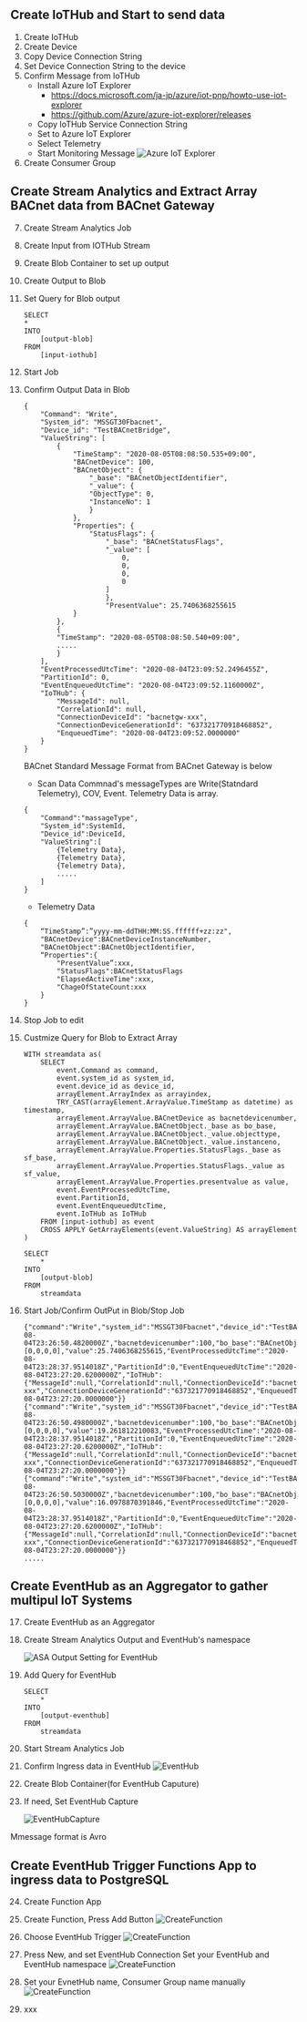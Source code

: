 
## Create IoTHub and Start to send data
1. Create IoTHub
2. Create Device
3. Copy Device Connection String
4. Set Device Connection String to the device
5. Confirm Message from IoTHub
    - Install Azure IoT Explorer
        - https://docs.microsoft.com/ja-jp/azure/iot-pnp/howto-use-iot-explorer
        - https://github.com/Azure/azure-iot-explorer/releases
    - Copy IoTHub Service Connection String
    - Set to Azure IoT Explorer
    - Select Telemetry
    - Start Monitoring Message
      ![Azure IoT Explorer](./images/AzureIoTExplorer.png)
6. Create Consumer Group

## Create Stream Analytics and Extract Array BACnet data from BACnet Gateway
7. Create Stream Analytics Job
8. Create Input from IOTHub Stream
9. Create Blob Container to set up output
10. Create Output to Blob
11. Set Query for Blob output
    ```
    SELECT
    *
    INTO
        [output-blob]
    FROM
        [input-iothub]
    ```
12. Start Job
13. Confirm Output Data in Blob
    ```
    {
        "Command": "Write",
        "System_id": "MSSGT30Fbacnet",
        "Device_id": "TestBACnetBridge",
        "ValueString": [
            {
                "TimeStamp": "2020-08-05T08:08:50.535+09:00",
                "BACnetDevice": 100,
                "BACnetObject": {
                    "_base": "BACnetObjectIdentifier",
                    "_value": {
                    "ObjectType": 0,
                    "InstanceNo": 1
                    }
                },
                "Properties": {
                    "StatusFlags": {
                        "_base": "BACnetStatusFlags",
                        "_value": [
                            0,
                            0,
                            0,
                            0
                        ]
                        },
                        "PresentValue": 25.7406368255615
                }
            },
            {
            "TimeStamp": "2020-08-05T08:08:50.540+09:00",
            .....
            }
        ],
        "EventProcessedUtcTime": "2020-08-04T23:09:52.2496455Z",
        "PartitionId": 0,
        "EventEnqueuedUtcTime": "2020-08-04T23:09:52.1160000Z",
        "IoTHub": {
            "MessageId": null,
            "CorrelationId": null,
            "ConnectionDeviceId": "bacnetgw-xxx",
            "ConnectionDeviceGenerationId": "637321770918468852",
            "EnqueuedTime": "2020-08-04T23:09:52.0000000"
        }
    }
    ```
    BACnet Standard Message Format from BACnet Gateway is below

    - Scan Data
    Commnad's messageTypes are Write(Statndard Telemetry), COV, Event.
    Telemetry Data is array. 
    ```
    {
        "Command":"massageType",
        "System_id":SystemId,
        "Device_id":DeviceId,
        "ValueString":[
            {Telemetry Data},
            {Telemetry Data},
            {Telemetry Data},
            .....
        ]
    }
    ```
    - Telemetry Data
    ```
    {
        “TimeStamp”:”yyyy-mm-ddTHH:MM:SS.ffffff+zz:zz",
        "BACnetDevice":BACnetDeviceInstanceNumber,
        "BACnetObject":BACnetObjectIdentifier,
        “Properties":{
            "PresentValue”:xxx,
            "StatusFlags":BACnetStatusFlags
            "ElapsedActiveTime":xxx,
            "ChageOfStateCount:xxx
        }
    }
    ```

14. Stop Job to edit
15. Custmize Query for Blob to Extract Array
    ```
    WITH streamdata as(
        SELECT
            event.Command as command,
            event.system_id as system_id,
            event.device_id as device_id,
            arrayElement.ArrayIndex as arrayindex,
            TRY_CAST(arrayElement.ArrayValue.TimeStamp as datetime) as timestamp,
            arrayElement.ArrayValue.BACnetDevice as bacnetdevicenumber,
            arrayElement.ArrayValue.BACnetObject._base as bo_base,
            arrayElement.ArrayValue.BACnetObject._value.objecttype,
            arrayElement.ArrayValue.BACnetObject._value.instanceno,
            arrayElement.ArrayValue.Properties.StatusFlags._base as sf_base,
            arrayElement.ArrayValue.Properties.StatusFlags._value as sf_value,
            arrayElement.ArrayValue.Properties.presentvalue as value,
            event.EventProcessedUtcTime,
            event.PartitionId,
            event.EventEnqueuedUtcTime,
            event.IoTHub as IoTHub
        FROM [input-iothub] as event
        CROSS APPLY GetArrayElements(event.ValueString) AS arrayElement
    )

    SELECT 
        * 
    INTO 
        [output-blob] 
    FROM 
        streamdata
    ```

16. Start Job/Confirm OutPut in Blob/Stop Job
    ```
    {"command":"Write","system_id":"MSSGT30Fbacnet","device_id":"TestBACnetBridge","arrayindex":0,"timestamp":"2020-08-04T23:26:50.4820000Z","bacnetdevicenumber":100,"bo_base":"BACnetObjectIdentifier","objecttype":0,"instanceno":1,"sf_base":"BACnetStatusFlags","sf_value":[0,0,0,0],"value":25.7406368255615,"EventProcessedUtcTime":"2020-08-04T23:28:37.9514018Z","PartitionId":0,"EventEnqueuedUtcTime":"2020-08-04T23:27:20.6200000Z","IoTHub":{"MessageId":null,"CorrelationId":null,"ConnectionDeviceId":"bacnetgw-xxx","ConnectionDeviceGenerationId":"637321770918468852","EnqueuedTime":"2020-08-04T23:27:20.0000000"}}
    {"command":"Write","system_id":"MSSGT30Fbacnet","device_id":"TestBACnetBridge","arrayindex":1,"timestamp":"2020-08-04T23:26:50.4980000Z","bacnetdevicenumber":100,"bo_base":"BACnetObjectIdentifier","objecttype":0,"instanceno":2,"sf_base":"BACnetStatusFlags","sf_value":[0,0,0,0],"value":19.261812210083,"EventProcessedUtcTime":"2020-08-04T23:28:37.9514018Z","PartitionId":0,"EventEnqueuedUtcTime":"2020-08-04T23:27:20.6200000Z","IoTHub":{"MessageId":null,"CorrelationId":null,"ConnectionDeviceId":"bacnetgw-xxx","ConnectionDeviceGenerationId":"637321770918468852","EnqueuedTime":"2020-08-04T23:27:20.0000000"}}
    {"command":"Write","system_id":"MSSGT30Fbacnet","device_id":"TestBACnetBridge","arrayindex":2,"timestamp":"2020-08-04T23:26:50.5030000Z","bacnetdevicenumber":100,"bo_base":"BACnetObjectIdentifier","objecttype":0,"instanceno":3,"sf_base":"BACnetStatusFlags","sf_value":[0,0,0,0],"value":16.0978870391846,"EventProcessedUtcTime":"2020-08-04T23:28:37.9514018Z","PartitionId":0,"EventEnqueuedUtcTime":"2020-08-04T23:27:20.6200000Z","IoTHub":{"MessageId":null,"CorrelationId":null,"ConnectionDeviceId":"bacnetgw-xxx","ConnectionDeviceGenerationId":"637321770918468852","EnqueuedTime":"2020-08-04T23:27:20.0000000"}}
    .....
    ```
## Create EventHub as an Aggregator to gather multipul IoT Systems 
17. Create EventHub as an Aggregator
18. Create Stream Analytics Output and EventHub's namespace

    ![ASA Output Setting for EventHub](./images/ASA-CreateEventHubOutput.png)

19. Add Query for EventHub
    ```
    SELECT 
        * 
    INTO 
        [output-eventhub] 
    FROM 
        streamdata
    ```

20. Start Stream Analytics Job
21. Confirm Ingress data in EventHub
    ![EventHub](./images/EventHub.png)
22. Create Blob Container(for EventHub Caputure) 
23. If need, Set EventHub Capture

    ![EventHubCapture](./images/EventHub-Capture01.png)

   Mmessage format is Avro

## Create EventHub Trigger Functions App to ingress data to PostgreSQL
24. Create Function App
25. Create Function, Press Add Button
    ![CreateFunction](./images/25_CreateFunction.png)

26. Choose EventHub Trigger
    ![CreateFunction](./images/26_ChooseEventHubTrigger.png)

27. Press New, and set EventHub Connection
    Set your EventHub and EventHub namespace
    ![CreateFunction](./images/27_setEventHubConnection.png)

28. Set your EvnetHub name, Consumer Group name manually
   ![CreateFunction](./images/28_setEventHubNameAndConsumerGroup.png)

29. xxx

